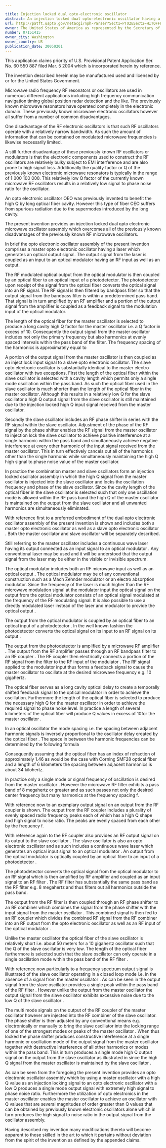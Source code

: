 ```yaml
---

title: Injection locked dual opto-electronic oscillator
abstract: An injection locked dual opto-electronic oscillator having a master oscillator which generates a high Q RF output signal with a plurality of harmonic signals within a predetermined pass band. A slave oscillator has a modulation input coupled to the output signal from the master oscillator as well as an output signal. The slave oscillator has a cavity length selected to produce a single mode operation within the pass band. An electronic phase shifter in the slave oscillator is adjustable to produce constructive interference at a single harmonic of the output signal from the master oscillator and destructive interference of all other harmonics within the pass band and to bring the slave oscillator into injection locked condition with the master oscillator. Therefore the slave OEO is used as a filter for the spurious radiation generated by the master OEO and at the same time preserves the high Q of the RF carrier signal from the master OEO.
url: http://patft.uspto.gov/netacgi/nph-Parser?Sect1=PTO2&Sect2=HITOFF&p=1&u=%2Fnetahtml%2FPTO%2Fsearch-adv.htm&r=1&f=G&l=50&d=PALL&S1=07151415&OS=07151415&RS=07151415
owner: The United States of America as represented by the Secretary of the Army
number: 07151415
owner_city: Washington
owner_country: US
publication_date: 20050201
---
```

This application claims priority of U.S. Provisional Patent Application Ser. No. 60 550 887 filed Mar. 5 2004 which is incorporated herein by reference.

The invention described herein may be manufactured used and licensed by or for the United States Government.

Microwave radio frequency RF resonators or oscillators are used in numerous different applications including high frequency communication navigation timing global position radar detection and the like. The previously known microwave resonators have operated completely in the electronic domain. These previously known microwave electronic oscillators however all suffer from a number of common disadvantages.

One disadvantage of the RF electronic oscillators is that such RF oscillators operate with a relatively narrow bandwidth. As such the amount of information that can be contained on modulated microwave frequencies is likewise necessarily limited.

A still further disadvantage of these previously known RF oscillators or modulators is that the electronic components used to construct the RF oscillators are relatively bulky subject to EMI interference and are also prone to high signal loss. Additionally the quality factor or Q of the previously known electronic microwave resonators is typically in the range of 1 000 100 000. This relatively low Q factor of the currently known microwave RF oscillators results in a relatively low signal to phase noise ratio for the oscillator.

An opto electronic oscillator OEO was previously invented to benefit the high Q by long optical fiber cavity. However this type of fiber OEO suffers from spurious radiation due to the supermodes introduced by the long cavity.

The present invention provides an injection locked dual opto electronic microwave oscillator assembly which overcomes all of the previously known disadvantages of the previously known RF microwave oscillators.

In brief the opto electronic oscillator assembly of the present invention comprises a master opto electronic oscillator having a laser which generates an optical output signal. The output signal from the laser is coupled as an input to an optical modulator having an RF input as well as an output.

The RF modulated optical output from the optical modulator is then coupled by an optical fiber to an optical input of a photodetector. The photodetector upon receipt of the signal from the optical fiber converts the optical signal into an RF signal. The RF signal is then filtered by bandpass filter so that the output signal from the bandpass filter is within a predetermined pass band. That signal is in turn amplified by an RF amplifier and a portion of the output signal from the amplifier is coupled as a feedback signal to the modulation input of the optical modulator.

The length of the optical fiber for the master oscillator is selected to produce a long cavity high Q factor for the master oscillator i.e. a Q factor in excess of 10. Consequently the output signal from the master oscillator includes not only the primary frequency but also harmonics at evenly spaced intervals within the pass band of the filter. The frequency spacing of the harmonics is approximately equal to

A portion of the output signal from the master oscillator is then coupled as an inject lock input signal to a slave opto electronic oscillator. The slave opto electronic oscillator is substantially identical to the master electro oscillator with two exceptions. First the length of the optical fiber within the slave oscillator is selected with a cavity length which permits only a single mode oscillation within the pass band. As such the optical fiber used in the slave oscillator is much shorter than the length of the optical fiber in the master oscillator. Although this results in a relatively low Q for the slave oscillator a high Q output signal from the slave oscillator is still maintained due to the injection locked high Q input signal received from the master oscillator.

Secondly the slave oscillator includes an RF phase shifter in series with the RF signal within the slave oscillator. Adjustment of the phase of the RF signal by the phase shifter enables the RF signal from the master oscillator to injection lock the slave oscillator to achieve positive interference at a single harmonic within the pass band and simultaneously achieve negative interference at every other harmonic of the input signal received from the master oscillator. This in turn effectively cancels out all of the harmonics other than the single harmonic while simultaneously maintaining the high Q high signal to phase noise value of the master oscillator.

In practice the combination master and slave oscillators form an injection locked oscillator assembly in which the high Q signal from the master oscillator is injected into the slave oscillator and locks the oscillation frequency and phase of the slave oscillator. Since the cavity length of the optical fiber in the slave oscillator is selected such that only one oscillation mode is allowed within the RF pass band the high Q of the master oscillator is maintained on the output from the slave oscillator and all unwanted harmonics are simultaneously eliminated.

With reference first to a preferred embodiment of the dual opto electronic oscillator assembly of the present invention is shown and includes both a master opto electronic oscillator as well as a slave opto electronic oscillator . Both the master oscillator and slave oscillator will be separately described.

Still referring to the master oscillator includes a continuous wave laser having its output connected as an input signal to an optical modulator . Any conventional laser may be used and it will be understood that the output signal from the laser may be either in the visible or invisible spectrum.

The optical modulator includes both an RF microwave input as well as an optical output . The optical modulator may be of any conventional construction such as a Mach Zehnder modulator or an electro absorption modulator. Since the frequency of the laser is much higher than the RF microwave modulation signal at the modulator input the optical signal on the output from the optical modulator consists of an optical signal modulated at the frequency of the RF modulating signal. It is also possible to use a directly modulated laser instead of the laser and modulator to provide the optical output .

The output from the optical modulator is coupled by an optical fiber to an optical input of a photodetector . In the well known fashion the photodetector converts the optical signal on its input to an RF signal on its output .

The output from the photodetector is amplified by a microwave RF amplifier . The output from the RF amplifier passes through an RF bandpass filter to an RF coupler . The RF coupler then electrically connects a portion of the RF signal from the filter to the RF input of the modulator . The RF signal applied to the modulator input thus forms a feedback signal to cause the master oscillator to oscillate at the desired microwave frequency e.g. 10 gigahertz.

The optical fiber serves as a long cavity optical delay to create a temporally shifted feedback signal to the optical modulator in order to achieve the oscillation. Furthermore the length of the optical fiber is selected to produce the necessary high Q for the master oscillator in order to achieve the required signal to phase noise level. In practice a length of several kilometers of the optical fiber will produce Q values in excess of 10for the master oscillator .

In an optical oscillator the mode spacing i.e. the spacing between adjacent harmonic signals is inversely proportional to the oscillator delay created by the optical fiber . The space in between the harmonic frequencies can be determined by the following formula 

Consequently assuming that the optical fiber has an index of refraction of approximately 1.46 as would be the case with Corning SMF28 optical fiber and a length of 6 kilometers the spacing between adjacent harmonics is about 34 kilohertz.

In practice only a single mode or signal frequency of oscillation is desired from the master oscillator . However the microwave RF filter exhibits a pass band of 8 megahertz or greater and as such passes not only the desired center frequency but many harmonics at the frequency spacing f.

With reference now to an exemplary output signal on an output from the RF coupler is shown. The output from the RF coupler includes a plurality of evenly spaced radio frequency peaks each of which has a high Q shape and high signal to noise ratio. The peaks are evenly spaced from each other by the frequency f.

With reference again to the RF coupler also provides an RF output signal on its output to the slave oscillator . The slave oscillator is also an opto electronic oscillator and as such includes a continuous wave laser which generates an optical input signal to an optical modulator . An output from the optical modulator is optically coupled by an optical fiber to an input of a photodetector .

The photodetector converts the optical signal from the optical modulator to an RF signal which is then amplified by RF amplifier and coupled as an input signal to an RF filter . The RF filter has substantially the same pass band as the RF filter e.g. 8 megahertz and thus filters out all harmonics outside the pass band.

The output from the RF filter is then coupled through an RF phase shifter to an RF combiner which combines the signal from the phase shifter with the input signal from the master oscillator . This combined signal is then fed to an RF coupler which divides the combined RF signal from the RF combiner into an RF output from the opto electronic oscillator as well as an RF input of the optical modulator .

Unlike the master oscillator the optical fiber of the slave oscillator is relatively short i.e. about 50 meters for a 10 gigahertz oscillator such that the Q of the slave oscillator is very low. The length of the optical fiber furthermore is selected such that the slave oscillator can only operate in a single oscillation mode within the pass band of the RF filter .

With reference now particularly to a frequency spectrum output signal is illustrated of the slave oscillator operating in a closed loop mode i.e. in the absence of a signal from the master oscillator . As can be seen in the output signal from the slave oscillator provides a single peak within the pass band of the RF filter . However unlike the output from the master oscillator the output signal from the slave oscillator exhibits excessive noise due to the low Q of the slave oscillator .

The multi mode signals on the output of the RF coupler of the master oscillator however are injected into the RF combiner of the slave oscillator. The phase shifter is then adjusted by any conventional means e.g. electronically or manually to bring the slave oscillator into the locking range of one of the strongest modes or peaks of the master oscillator . When thus locked the phase shifter produces constructive interference at a single harmonic or oscillation mode of the output signal from the master oscillator together with destructive interference of all other harmonics or modes within the pass band. This in turn produces a single mode high Q output signal on the output from the slave oscillator as illustrated in since the high Q signal from the master oscillator is maintained by the slave oscillator .

As can be seen from the foregoing the present invention provides an opto electronic oscillator assembly which by using a master oscillator with a high Q value as an injection locking signal to an opto electronic oscillator with a low Q produces a single mode output signal with extremely high signal to phase noise ratio. Furthermore the utilization of opto electronics in the master oscillator enables the master oscillator to achieve an oscillator with Q values that are several magnitudes of order greater than Q values that can be obtained by previously known electronic oscillators alone which in turn produces the high signal to noise ratio in the output signal from the oscillator assembly.

Having described my invention many modifications thereto will become apparent to those skilled in the art to which it pertains without deviation from the spirit of the invention as defined by the appended claims.

